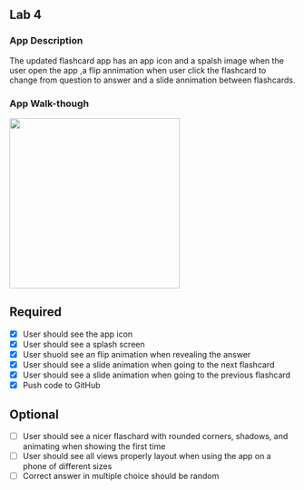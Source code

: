 ## Lab 4

### App Description
The updated flashcard app has an app icon and a spalsh image when the user open the app ,a flip annimation when user click the flashcard to change from question to answer and a slide annimation between flashcards.

### App Walk-though
<img src="https://media.giphy.com/media/1gXhpcLtCbsNBrbsjt/giphy.gif" width=300><br>


## Required
- [x] User should see the app icon 
- [x] User should see a splash screen
- [x] User shuold see an flip animation when revealing the answer
- [x] User should see a slide animation when going to the next flashcard
- [x] User should see a slide animation when going to the previous flashcard
- [x] Push code to GitHub

## Optional
- [ ] User should see a nicer flaschard with rounded corners, shadows, and animating when showing the first time
- [ ] User should see all views properly layout when using the app on a phone of different sizes
- [ ] Correct answer in multiple choice should be random
